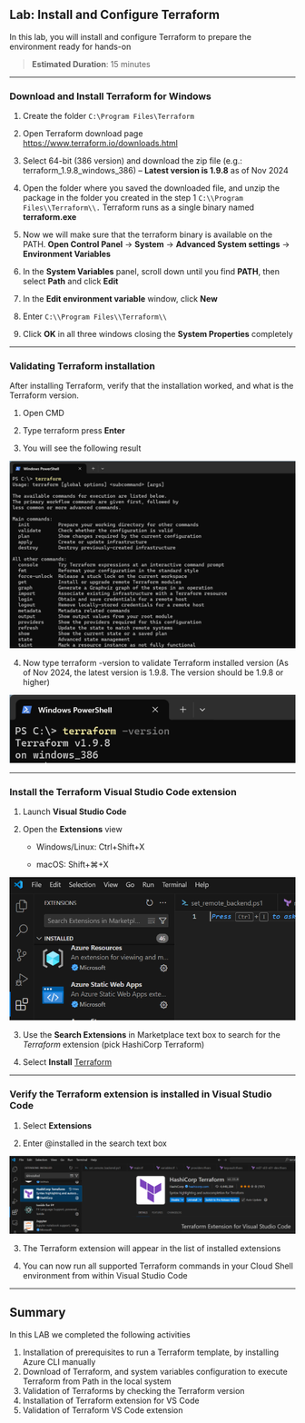 ## Lab: Install and Configure Terraform

In this lab, you will install and configure Terraform to prepare the environment ready for hands-on

> **Estimated Duration**: 15 minutes

---


### Download and Install Terraform for Windows

1.  Create the folder `C:\Program Files\Terraform`

2.  Open Terraform download page <https://www.terraform.io/downloads.html>

3.  Select 64-bit (386 version) and download the zip file (e.g.: terraform_1.9.8_windows_386) – **Latest version is 1.9.8** as of Nov 2024

4.  Open the folder where you saved the downloaded file, and unzip the package in the folder you created in the step 1 `C:\\Program Files\\Terraform\\.` Terraform runs as a single binary named **terraform.exe**

5.  Now we will make sure that the terraform binary is available on the PATH. **Open Control Panel** -\> **System** -\> **Advanced System settings** -\> **Environment Variables**

6.  In the **System Variables** panel, scroll down until you find **PATH**, then select **Path** and click **Edit**

7.  In the **Edit environment variable** window, click **New**

8.  Enter `C:\\Program Files\\Terraform\\`

9.  Click **OK** in all three windows closing the **System Properties** completely
---

### Validating Terraform installation

After installing Terraform, verify that the installation worked, and what is the Terraform version.

1.  Open CMD

2.  Type terraform press **Enter**

3.  You will see the following result

![](images/3da1096cbd2d3efe4967daeea7fa5582.png)

4.  Now type terraform -version to validate Terraform installed version (As of Nov 2024, the latest version is 1.9.8. The version should be 1.9.8 or higher)

![A black and white text Description automatically generated](images/2142abb89b179b2424229d0686611e97.png)

--- 

### Install the Terraform Visual Studio Code extension

1.  Launch **Visual Studio Code**

2.  Open the **Extensions** view

    -   Windows/Linux: Ctrl+Shift+X

    -   macOS: Shift+⌘+X

![A screenshot of a computer Description automatically generated](images/e876b46ff55a9c67a4980c9fb888079c.png)

3.  Use the **Search Extensions** in Marketplace text box to search for the *Terraform* extension (pick HashiCorp Terraform)

4.  Select **Install** [Terraform](https://marketplace.visualstudio.com/items?itemName=mauve.terraform)

---

### Verify the Terraform extension is installed in Visual Studio Code

1.  Select **Extensions**

2.  Enter @installed in the search text box

![A screenshot of a computer Description automatically generated](images/03a90892e4d08464b1ad5e9c0541e6e4.png)

3.  The Terraform extension will appear in the list of installed extensions

4.  You can now run all supported Terraform commands in your Cloud Shell environment from within Visual Studio Code

---


## Summary

In this LAB we completed the following activities

1.  Installation of prerequisites to run a Terraform template, by installing Azure CLI manually
2.  Download of Terraform, and system variables configuration to execute Terraform from Path in the local system
3.  Validation of Terraforms by checking the Terraform version
4.  Installation of Terraform extension for VS Code
5.  Validation of Terraform VS Code extension

